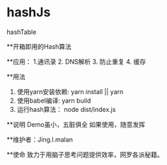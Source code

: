 # hashJs
hashTable 

**开箱即用的Hash算法

**应用： 1.通讯录
      2. DNS解析
      3. 防止重复
      4. 缓存
  
**用法
   1. 使用yarn安装依赖: yarn install || yarn 
   2. 使用babel编译: yarn build
   3. 运行hash算法： node dist/index.js

**说明
   Demo虽小，五脏俱全
   如果使用，随意发挥

**维护者：Jing.l.malan

**使命
  致力于用脑子思考问题提供效率，网罗各派秘籍。
